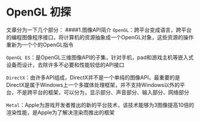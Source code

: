 # OpenGL 初探
文章分为一下几个部分：
####1.图像API简介
`OpenGL`：跨平台变成语言，跨平台的编程图像程序接口，将计算机的资源抽象成一个OpenGL对象，这些资源的操作重新为一个个的OpenGL指令

`OpenGL ES`：是OpenGL三维图像API的子集，针对手机，pad和游戏主机等嵌入式设备而设计，去除许多不必要和性能较低的API接口

`DirectX`：由许多API组成，DirectX并不是一个单纯的图像API，最重要的是DirectX是属于Windows上一个多媒体处理框架，并不支持Windows以外的平台，不是跨平台的框架，可以分为，显示部分、声音部分、输入部分、网络部分

`Metal`：Apple为游戏开发者推出的新的平台技术，该技术能够为3图像提高10倍的渲染性能，是Apple为了解决渲染而推出的框架